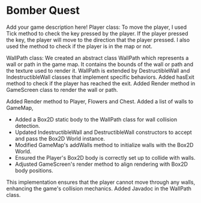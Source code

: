 # Bomber Quest

Add your game description here!
Player class: To move the player, I used Tick method to check the key pressed by the player. If the player pressed the key,
the player will move to the direction that the player pressed. I also used the method to check if the player is in the map or not.

WallPath class:
We created an abstract class WallPath which represents a wall or path in the game map.
It contains the bounds of the wall or path and the texture used to render it.
WallPath is extended by DestructibleWall and IndestructibleWall classes that implement specific behaviors.
Added hasExit method to check if the player has reached the exit.
Added Render method in GameScreen class to render the wall or path.

Added Render method to Player, Flowers and Chest.
Added a list of walls to GameMap,
- Added a Box2D static body to the WallPath class for wall collision detection.
- Updated IndestructibleWall and DestructibleWall constructors to accept and pass the Box2D World instance.
- Modified GameMap's addWalls method to initialize walls with the Box2D World.
- Ensured the Player's Box2D body is correctly set up to collide with walls.
- Adjusted GameScreen's render method to align rendering with Box2D body positions.

This implementation ensures that the player cannot move through any walls, enhancing the game's collision mechanics.
Added Javadoc in the WallPath class.



